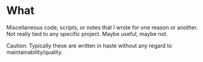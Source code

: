 What
==========

Miscellaneous code, scripts, or notes that I wrote for one reason or another. Not really tied to any specific project. Maybe useful, maybe not.

Caution: Typically these are written in haste without any regard to maintainability/quality.
